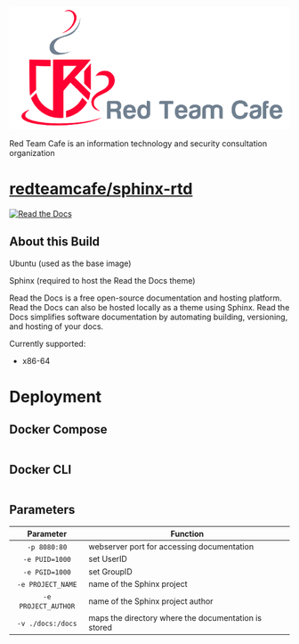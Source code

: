 [![redteamcafe.com](https://github.com/redteamcafe/docker-temp/raw/main/redteamcafe-logo.png)](https://redteamcafe.com)

Red Team Cafe is an information technology and security consultation organization



# [redteamcafe/sphinx-rtd](https://github.com/redteamcafe/docker-sphinx-rtd)

[![Read the Docs](https://read-the-docs-guidelines.readthedocs-hosted.com/_downloads/731c436d154e84ae4d3c2430d62c6020/logo-wordmark-dark.svg)](https://readthedocs.org/)

## About this Build

Ubuntu (used as the base image)

Sphinx (required to host the Read the Docs theme)

Read the Docs is a free open-source documentation and hosting platform. Read the Docs can also be hosted locally as a theme using Sphinx. Read the Docs simplifies software documentation by automating building, versioning, and hosting of your docs. 

Currently supported:
* x86-64

# Deployment

## Docker Compose
```

```
## Docker CLI
```

```
## Parameters
| Parameter | Function |
| :----: | --- |
| `-p 8080:80` | webserver port for accessing documentation |
| `-e PUID=1000` | set UserID |
| `-e PGID=1000` | set GroupID |
| `-e PROJECT_NAME` | name of the Sphinx project |
| `-e PROJECT_AUTHOR` | name of the Sphinx project author |
| `-v ./docs:/docs` | maps the directory where the documentation is stored |





